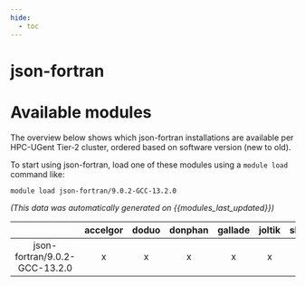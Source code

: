 ```yaml
---
hide:
  - toc
---
```


json-fortran
============

# Available modules


The overview below shows which json-fortran installations are available per HPC-UGent Tier-2 cluster, ordered based on software version (new to old).

To start using json-fortran, load one of these modules using a `module load` command like:

```shell
module load json-fortran/9.0.2-GCC-13.2.0
```

*(This data was automatically generated on {{modules_last_updated}})*  

| |accelgor|doduo|donphan|gallade|joltik|shinx|
| :---: | :---: | :---: | :---: | :---: | :---: | :---: |
|json-fortran/9.0.2-GCC-13.2.0|x|x|x|x|x|x|
